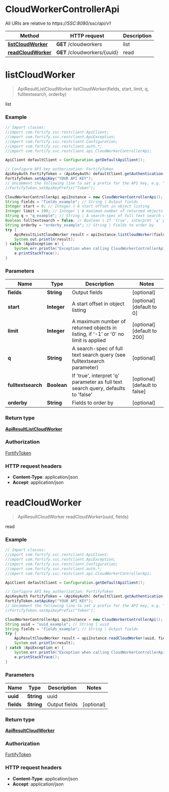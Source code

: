 # CloudWorkerControllerApi

All URIs are relative to *https://SSC:8080/ssc/api/v1*

Method | HTTP request | Description
------------- | ------------- | -------------
[**listCloudWorker**](CloudWorkerControllerApi.md#listCloudWorker) | **GET** /cloudworkers | list
[**readCloudWorker**](CloudWorkerControllerApi.md#readCloudWorker) | **GET** /cloudworkers/{uuid} | read


<a name="listCloudWorker"></a>
# **listCloudWorker**
> ApiResultListCloudWorker listCloudWorker(fields, start, limit, q, fulltextsearch, orderby)

list

### Example
```java
// Import classes:
//import com.fortify.ssc.restclient.ApiClient;
//import com.fortify.ssc.restclient.ApiException;
//import com.fortify.ssc.restclient.Configuration;
//import com.fortify.ssc.restclient.auth.*;
//import com.fortify.ssc.restclient.api.CloudWorkerControllerApi;

ApiClient defaultClient = Configuration.getDefaultApiClient();

// Configure API key authorization: FortifyToken
ApiKeyAuth FortifyToken = (ApiKeyAuth) defaultClient.getAuthentication("FortifyToken");
FortifyToken.setApiKey("YOUR API KEY");
// Uncomment the following line to set a prefix for the API key, e.g. "Token" (defaults to null)
//FortifyToken.setApiKeyPrefix("Token");

CloudWorkerControllerApi apiInstance = new CloudWorkerControllerApi();
String fields = "fields_example"; // String | Output fields
Integer start = 0; // Integer | A start offset in object listing
Integer limit = 200; // Integer | A maximum number of returned objects in listing, if '-1' or '0' no limit is applied
String q = "q_example"; // String | A search-spec of full text search query (see fulltextsearch parameter)
Boolean fulltextsearch = false; // Boolean | If 'true', interpret 'q' parameter as full text search query, defaults to 'false'
String orderby = "orderby_example"; // String | Fields to order by
try {
    ApiResultListCloudWorker result = apiInstance.listCloudWorker(fields, start, limit, q, fulltextsearch, orderby);
    System.out.println(result);
} catch (ApiException e) {
    System.err.println("Exception when calling CloudWorkerControllerApi#listCloudWorker");
    e.printStackTrace();
}
```

### Parameters

Name | Type | Description  | Notes
------------- | ------------- | ------------- | -------------
 **fields** | **String**| Output fields | [optional]
 **start** | **Integer**| A start offset in object listing | [optional] [default to 0]
 **limit** | **Integer**| A maximum number of returned objects in listing, if &#39;-1&#39; or &#39;0&#39; no limit is applied | [optional] [default to 200]
 **q** | **String**| A search-spec of full text search query (see fulltextsearch parameter) | [optional]
 **fulltextsearch** | **Boolean**| If &#39;true&#39;, interpret &#39;q&#39; parameter as full text search query, defaults to &#39;false&#39; | [optional] [default to false]
 **orderby** | **String**| Fields to order by | [optional]

### Return type

[**ApiResultListCloudWorker**](ApiResultListCloudWorker.md)

### Authorization

[FortifyToken](../README.md#FortifyToken)

### HTTP request headers

 - **Content-Type**: application/json
 - **Accept**: application/json

<a name="readCloudWorker"></a>
# **readCloudWorker**
> ApiResultCloudWorker readCloudWorker(uuid, fields)

read

### Example
```java
// Import classes:
//import com.fortify.ssc.restclient.ApiClient;
//import com.fortify.ssc.restclient.ApiException;
//import com.fortify.ssc.restclient.Configuration;
//import com.fortify.ssc.restclient.auth.*;
//import com.fortify.ssc.restclient.api.CloudWorkerControllerApi;

ApiClient defaultClient = Configuration.getDefaultApiClient();

// Configure API key authorization: FortifyToken
ApiKeyAuth FortifyToken = (ApiKeyAuth) defaultClient.getAuthentication("FortifyToken");
FortifyToken.setApiKey("YOUR API KEY");
// Uncomment the following line to set a prefix for the API key, e.g. "Token" (defaults to null)
//FortifyToken.setApiKeyPrefix("Token");

CloudWorkerControllerApi apiInstance = new CloudWorkerControllerApi();
String uuid = "uuid_example"; // String | uuid
String fields = "fields_example"; // String | Output fields
try {
    ApiResultCloudWorker result = apiInstance.readCloudWorker(uuid, fields);
    System.out.println(result);
} catch (ApiException e) {
    System.err.println("Exception when calling CloudWorkerControllerApi#readCloudWorker");
    e.printStackTrace();
}
```

### Parameters

Name | Type | Description  | Notes
------------- | ------------- | ------------- | -------------
 **uuid** | **String**| uuid |
 **fields** | **String**| Output fields | [optional]

### Return type

[**ApiResultCloudWorker**](ApiResultCloudWorker.md)

### Authorization

[FortifyToken](../README.md#FortifyToken)

### HTTP request headers

 - **Content-Type**: application/json
 - **Accept**: application/json

